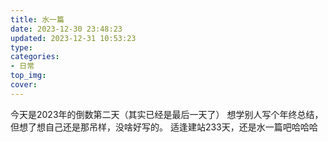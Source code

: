 ```yaml
---
title: 水一篇
date: 2023-12-30 23:48:23
updated: 2023-12-31 10:53:23
type:
categories:
- 日常
top_img:
cover: 
---
```

今天是2023年的倒数第二天（其实已经是最后一天了）
想学别人写个年终总结，但想了想自己还是那吊样，没啥好写的。
适逢建站233天，还是水一篇吧哈哈哈